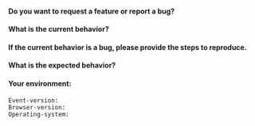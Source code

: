 <!-- Before creating an issue please make sure you are using the latest version of Event.js -->

#### Do you want to request a **feature** or report a **bug**? 

<!-- If you request a feature, PLEASE DELETE THE STUFF BELOW -->
#### What is the current behavior?

#### If the current behavior is a bug, please provide the steps to reproduce.

#### What is the expected behavior?

#### Your environment:
```
Event-version:
Browser-version:  
Operating-system:  
```